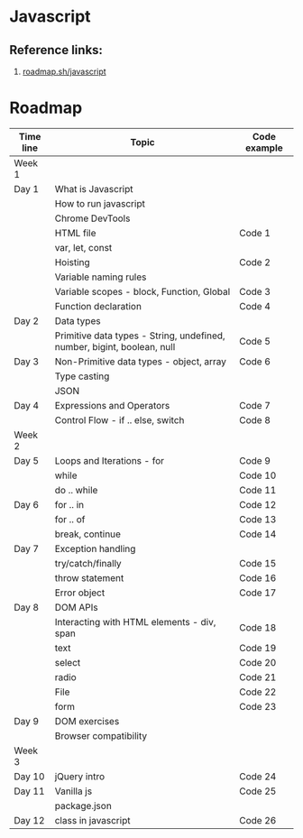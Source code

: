 # Javascript

## Reference links:

1. [roadmap.sh/javascript](https://roadmap.sh/javascript)

# Roadmap

|Time line	| Topic	| Code example |
|-----------|-------|--------------|
|Week 1		|       |              |
|Day 1	    | What is Javascript | |	
|	| How to run javascript	| |
|	| Chrome DevTools	| |
|	| HTML file	| Code 1 |
|	| var, let, const	| |
|	| Hoisting	| Code 2 |
|	| Variable naming rules | |	
|	| Variable scopes - block, Function, Global	| Code 3 |
|	| Function declaration	| Code 4 |
|Day 2	|Data types	| |
|	| Primitive data types - String, undefined, number, bigint, boolean, null |	Code 5 |
|Day 3	| Non-Primitive data types - object, array	| Code 6 |
|	| Type casting	| |
|	| JSON	| | 	
|Day 4	| Expressions and Operators	| Code 7 |
|	| Control Flow - if .. else, switch |	Code 8|
|Week 2 | | |		
|Day 5	| Loops and Iterations - for	| Code 9 |
|	| while	| Code 10 |
|	| do .. while	| Code 11 |
|Day 6	| for .. in	| Code 12 |
|	| for .. of	| Code 13 |
|	| break, continue	| Code 14 |
|Day 7	| Exception handling	| |
|	| try/catch/finally	| Code 15 |
|	| throw statement	| Code 16 |
|	| Error object	| Code 17 |
|Day 8	| DOM APIs	| |
|	| Interacting with HTML elements - div, span |	Code 18 |
|	| text |	Code 19 |
|	| select |	Code 20 |
|	| radio |	Code 21 |
|	| File |	Code 22 |
|	| form |	Code 23 |
|Day 9	| DOM exercises	| |
|	| Browser compatibility	|
|Week 3		
|Day 10	| jQuery intro	| Code 24 |
|Day 11	| Vanilla js	| Code 25 |
|	| package.json	| |
|Day 12	| class in javascript |	Code 26 |
